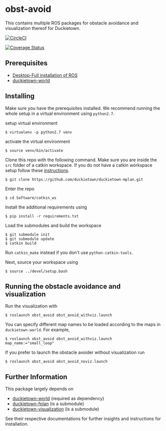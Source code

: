# obst-avoid
This contains multiple ROS packages for obstacle avoidance and visualization thereof for Duckietown.

[![CircleCI](https://circleci.com/gh/duckietown/duckietown-mplan.svg?style=shield)](https://circleci.com/gh/duckietown/duckietown-mplan)

[![Coverage Status](https://coveralls.io/repos/github/duckietown/duckietown-mplan/badge.svg?branch=master)](https://coveralls.io/github/duckietown/duckietown-mplan?branch=master18)

## Prerequisites
- [Desktop-Full installation of ROS](http://wiki.ros.org/kinetic/Installation)
- [duckietown-world](https://github.com/duckietown/duckietown-world)

## Installing
Make sure you have the prerequisites installed. We recommend running the whole setup in a virtual environment using `python2.7`.

setup virtual environment
```
$ virtualenv -p python2.7 venv
```
activate the virtual environment
```
$ source venv/bin/activate
```


Clone this repo with the following command. Make sure you are inside the `src` folder of a catkin workspace. If you do not have a catkin workspace setup follow these [instructions](https://github.com/duckietown/duckietown-mplan/wiki/Setting-up-a-catkin-workspace).
```
$ git clone https://github.com/duckietown/duckietown-mplan.git
```

Enter the repo
```
$ cd Software/catkin_ws
```

Install the additional requirements using
```
$ pip install -r requirements.txt 
```

Load the submodules and build the workspace
```
$ git submodule init
$ git submodule update
$ catkin build 
```
Run `catkin_make` instead if you don't use `python-catkin-tools`.

Next, source your workspace using
```
$ source ../devel/setup.bash
```

## Running the obstacle avoidance and visualization
Run the visualization with
```
$ roslaunch obst_avoid obst_avoid_withviz.launch
```

You can specify different map names to be loaded according to the maps in 
`duckietown-world`. For example,
```
$ roslaunch obst_avoid obst_avoid_withviz.launch map_name:="small_loop"
```

If you prefer to launch the obstacle avoider without visualization run
```
$ roslaunch obst_avoid obst_avoid_noviz.launch
```


## Further Information
This package largely depends on
- [duckietown-world](https://github.com/duckietown/duckietown-world) (required as dependency) 
- [duckietown-fplan](https://github.com/duckietown/duckietown-fplan) (is a submodule)
- [duckietown-visualization](https://github.com/surirohit/duckietown-visualization) (is a submodule)

See their respective documentations for further insights and instructions for installation.

